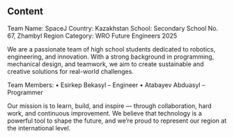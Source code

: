  
## Content
Team Name: SpaceJ
Country: Kazakhstan
School: Secondary School No. 67, Zhambyl Region
Category: WRO Future Engineers 2025

We are a passionate team of high school students dedicated to robotics, engineering, and innovation. With a strong background in programming, mechanical design, and teamwork, we aim to create sustainable and creative solutions for real-world challenges.

Team Members:
	•	Esirkep Bekasyl – Engineer
	•	Atabayev Abduasyl – Programmer

Our mission is to learn, build, and inspire — through collaboration, hard work, and continuous improvement.
We believe that technology is a powerful tool to shape the future, and we’re proud to represent our region at the international level.
